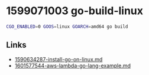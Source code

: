 # 1599071003 go-build-linux

```bash
CGO_ENABLED=0 GOOS=linux GOARCH=amd64 go build
```

## Links
- [1590634287-install-go-on-linux.md](1590634287-install-go-on-linux.md)
- [1601577544-aws-lambda-go-lang-example.md](1601577544-aws-lambda-go-lang-example.md)
